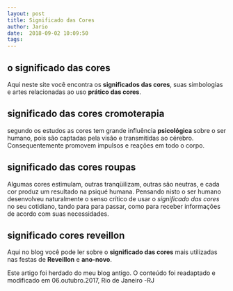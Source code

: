 ```yaml
---
layout: post
title: Significado das Cores
author: Jario
date:  2018-09-02 10:09:50
tags:
---
```

## o significado das cores

Aqui neste site você encontra os **significados das cores**, suas simbologias e artes relacionadas ao uso **prático das cores**.

## significado das cores cromoterapia

segundo os estudos as cores tem grande influência **psicológica** sobre o ser humano, pois são captadas pela visão e transmitidas ao cérebro. Consequentemente promovem impulsos e reações em todo o corpo.

## significado das cores roupas

Algumas cores estimulam, outras tranqüilizam, outras são neutras, e cada cor produz um resultado na psiqué humana. Pensando nisto o ser humano desenvolveu naturalmente o senso crítico de usar o _significado das cores_ no seu cotidiano, tando para para passar, como para receber informações de acordo com suas necessidades.

## significado cores reveillon

Aqui no blog você pode ler sobre o **significado das cores** mais utilizadas nas festas de **Reveillon** e **ano-novo**.

Este artigo foi herdado do meu blog antigo. O conteúdo foi readaptado e modificado em 06.outubro.2017, Rio de Janeiro -RJ